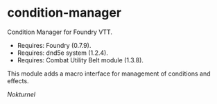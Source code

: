 # condition-manager
Condition Manager for Foundry VTT.

* Requires: Foundry (0.7.9).
* Requires: dnd5e system (1.2.4).
* Requires: Combat Utility Belt module (1.3.8).

This module adds a macro interface for management of conditions and effects.

<i>Nokturnel</i>
